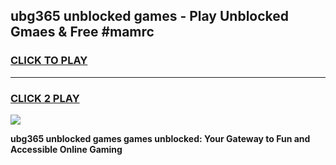 
## ubg365 unblocked games - Play Unblocked Gmaes & Free #mamrc
<h3>
<a href="https://news.freeplayer.one?title=ubg365_unblocked_games&ref=03M">CLICK TO PLAY</a></h3>
<hr>

<h3>
<a href="https://news.freeplayer.one?title=ubg365_unblocked_games&ref=03M">CLICK 2 PLAY</a>
  
</h3>

<a href="https://news.freeplayer.one?title=ubg365_unblocked_games&ref=03M"><img src="https://clearcache.store/games.png"></a>


**ubg365 unblocked games games unblocked: Your Gateway to Fun and Accessible Online Gaming**
